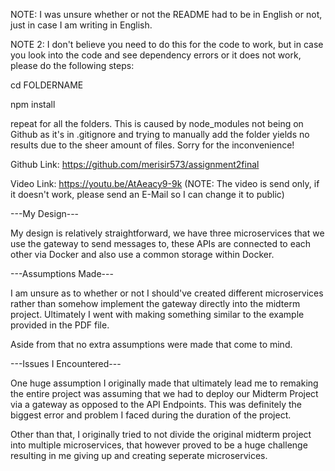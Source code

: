 NOTE: I was unsure whether or not the README had to be in English or not, just in case I am writing in English.

NOTE 2: I don't believe you need to do this for the code to work, but in case you look into the code and see dependency errors or it does not work, please do the following steps:

cd FOLDERNAME

npm install

repeat for all the folders. This is caused by node_modules not being on Github as it's in .gitignore and trying to manually add the folder yields no results due to the sheer amount of files. Sorry for the inconvenience!


Github Link:
https://github.com/merisir573/assignment2final

Video Link:
https://youtu.be/AtAeacy9-9k (NOTE: The video is send only, if it doesn't work, please send an E-Mail so I can change it to public)

---My Design---

My design is relatively straightforward, we have three microservices that we use the gateway to send messages to, these APIs are connected to each other via Docker and also use a common storage within Docker.

---Assumptions Made---

I am unsure as to whether or not I should've created different microservices rather than somehow implement the gateway directly into the midterm project. Ultimately I went with making something similar to the example provided in the PDF file.

Aside from that no extra assumptions were made that come to mind.

---Issues I Encountered---

One huge assumption I originally made that ultimately lead me to remaking the entire project was assuming that we had to deploy our Midterm Project via a gateway as opposed to the API Endpoints. This was definitely the biggest error and problem I faced during the duration of the project.

Other than that, I originally tried to not divide the original midterm project into multiple microservices, that however proved to be a huge challenge resulting in me giving up and creating seperate microservices.
